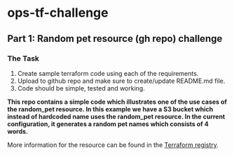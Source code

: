 # ops-tf-challenge
## Part 1: Random pet resource (gh repo) challenge

### The Task

1. Create sample terraform code using each of the requirements.
2. Upload to github repo and make sure to create/update README.md file.
3. Code should be simple, tested and working.

**This repo contains a simple code which illustrates one of the use cases of the random_pet resource. In this example we have a S3 bucket which instead of hardcoded name uses the random_pet resource. In the current configuration, it generates a random pet names which consists of 4 words.**

More information for the resource can be found in the [Terraform registry](https://registry.terraform.io/providers/hashicorp/random/latest/docs/resources/pet).
